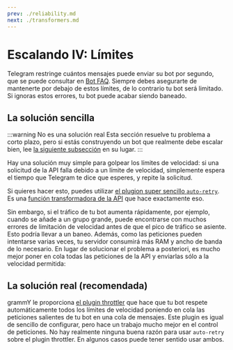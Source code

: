```yaml
---
prev: ./reliability.md
next: ./transformers.md
---
```


# Escalando IV: Límites

Telegram restringe cuántos mensajes puede enviar su bot por segundo, que se puede consultar en [Bot FAQ](https://core.telegram.org/bots/faq#my-bot-is-hitting-limits-how-do-i-avoid-this).
Siempre debes asegurarte de mantenerte por debajo de estos límites, de lo contrario tu bot será limitado.
Si ignoras estos errores, tu bot puede acabar siendo baneado.

## La solución sencilla

:::warning No es una solución real
Esta sección resuelve tu problema a corto plazo, pero si estás construyendo un bot que realmente debe escalar bien, lee [la siguiente subsección](#the-real-solution-recommended) en su lugar.
:::

Hay una solución muy simple para golpear los límites de velocidad: si una solicitud de la API falla debido a un límite de velocidad, simplemente espera el tiempo que Telegram te dice que esperes, y repite la solicitud.

Si quieres hacer esto, puedes utilizar [el plugion super sencillo `auto-retry`](../plugins/auto-retry.md).
Es una [función transformadora de la API](../advanced/transformers.md) que hace exactamente eso.

Sin embargo, si el tráfico de tu bot aumenta rápidamente, por ejemplo, cuando se añade a un grupo grande, puede encontrarse con muchos errores de limitación de velocidad antes de que el pico de tráfico se asiente.
Esto podría llevar a un baneo.
Además, como las peticiones pueden intentarse varias veces, tu servidor consumirá más RAM y ancho de banda de lo necesario.
En lugar de solucionar el problema a posteriori, es mucho mejor poner en cola todas las peticiones de la API y enviarlas sólo a la velocidad permitida:

## La solución real (recomendada)

grammY le proporciona [el plugin throttler](../plugins/transformer-throttler.md) que hace que tu bot respete automáticamente todos los límites de velocidad poniendo en cola las peticiones salientes de tu bot en una cola de mensajes.
Este plugin es igual de sencillo de configurar, pero hace un trabajo mucho mejor en el control de peticiones.
No hay realmente ninguna buena razón para usar `auto-retry` sobre el plugin throttler.
En algunos casos puede tener sentido usar ambos.

